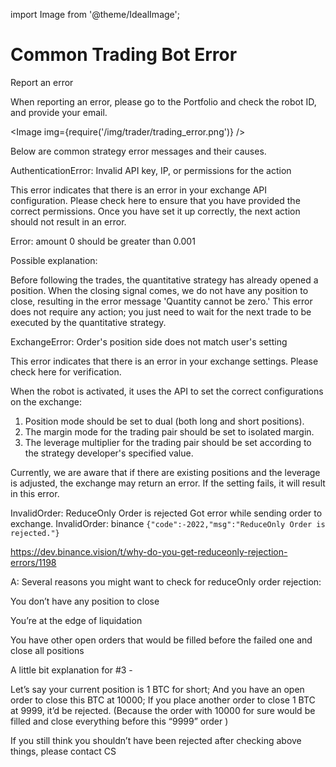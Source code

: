 import Image from '@theme/IdealImage';

# Common Trading Bot Error

Report an error

When reporting an error, please go to the Portfolio and check the robot ID, and provide your email.

<Image img={require('/img/trader/trading_error.png')} />

Below are common strategy error messages and their causes.

AuthenticationError: Invalid API key, IP, or permissions for the action

This error indicates that there is an error in your exchange API configuration. Please check here to ensure that you have provided the correct permissions. Once you have set it up correctly, the next action should not result in an error.

Error: amount 0 should be greater than 0.001

Possible explanation:

Before following the trades, the quantitative strategy has already opened a position. When the closing signal comes, we do not have any position to close, resulting in the error message 'Quantity cannot be zero.' This error does not require any action; you just need to wait for the next trade to be executed by the quantitative strategy.

ExchangeError: Order's position side does not match user's setting

This error indicates that there is an error in your exchange settings. Please check here for verification.

When the robot is activated, it uses the API to set the correct configurations on the exchange:

1. Position mode should be set to dual (both long and short positions).
2. The margin mode for the trading pair should be set to isolated margin.
3. The leverage multiplier for the trading pair should be set according to the strategy developer's specified value.

Currently, we are aware that if there are existing positions and the leverage is adjusted, the exchange may return an error. If the setting fails, it will result in this error.

InvalidOrder: ReduceOnly Order is rejected
Got error while sending order to exchange. InvalidOrder: binance `{"code":-2022,"msg":"ReduceOnly Order is rejected."}`

https://dev.binance.vision/t/why-do-you-get-reduceonly-rejection-errors/1198

A:
Several reasons you might want to check for reduceOnly order rejection:

You don’t have any position to close

You’re at the edge of liquidation

You have other open orders that would be filled before the failed one and close all positions

A little bit explanation for #3 -

Let’s say your current position is 1 BTC for short; And you have an open order to close this BTC at 10000; If you place another order to close 1 BTC at 9999, it’d be rejected. (Because the order with 10000 for sure would be filled and close everything before this “9999” order )

If you still think you shouldn’t have been rejected after checking above things, please contact CS
